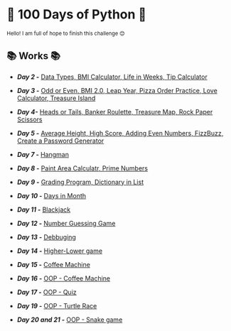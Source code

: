 

<h1> 🐍 100 Days of Python 🐍</h1>	
<sup>Hello! I am full of hope to finish this challenge 😊 
 </sup>

<h2> 📚 Works 📚</h2>

- ***Day 2 -*** [Data Types, BMI Calculator, Life in Weeks, Tip Calculator](https://github.com/BeniaB3/Python----100-days/tree/main/day2)


- ***Day 3 -*** [Odd or Even, BMI 2.0, Leap Year, Pizza Order Practice, Love Calculator, Treasure Island](https://github.com/BeniaB3/Python----100-days/tree/main/day3)


- ***Day 4-*** [Heads or Tails, Banker Roulette, Treasure Map, Rock Paper Scissors](https://github.com/BeniaB3/Python----100-days/tree/main/day4)


- ***Day 5 -*** [Average Height, High Score, Adding Even Numbers, FizzBuzz, Create a Password Generator](https://github.com/BeniaB3/Python----100-days/tree/main/day5)


- ***Day 7 -*** [Hangman](https://github.com/BeniaB3/Python----100-days/tree/main/day7)


- ***Day 8 -*** [Paint Area Calculatr, Prime Numbers](https://github.com/BeniaB3/Python----100-days/tree/main/day8)


- ***Day 9 -*** [Grading Program, Dictionary in List](https://github.com/BeniaB3/Python----100-days/tree/main/day9)


- ***Day 10 -*** [Days in Month](https://github.com/BeniaB3/Python----100-days/tree/main/day10)


- ***Day 11 -*** [Blackjack](https://github.com/BeniaB3/Python----100-days/tree/main/day11)


- ***Day 12 -*** [Number Guessing Game](https://github.com/BeniaB3/Python----100-days/tree/main/day12)


- ***Day 13 -*** [Debbuging](https://github.com/BeniaB3/Python----100-days/tree/main/day13)


- ***Day 14 -*** [Higher-Lower game](https://github.com/BeniaB3/Python----100-days/tree/main/day14)


- ***Day 15 -*** [Coffee Machine](https://github.com/BeniaB3/Python----100-days/tree/main/day15)


- ***Day 16 -*** [OOP - Coffee Machine](https://github.com/BeniaB3/Python----100-days/tree/main/day16)


- ***Day 17 -*** [OOP - Quiz](https://github.com/BeniaB3/Python----100-days/tree/main/day17)


- ***Day 19 -*** [OOP - Turtle Race](https://github.com/BeniaB3/Python----100-days/tree/main/day19)

- ***Day 20 and 21 -*** [OOP - Snake game](https://github.com/BeniaB3/Python----100-days/tree/main/day20)





